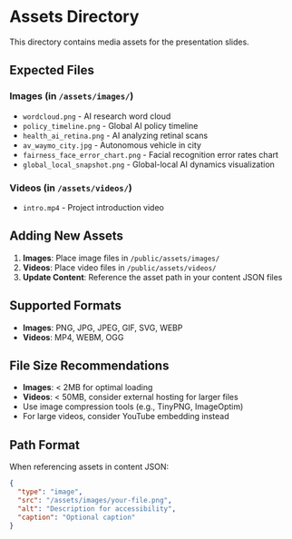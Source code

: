 # Assets Directory

This directory contains media assets for the presentation slides.

## Expected Files

### Images (in `/assets/images/`)
- `wordcloud.png` - AI research word cloud
- `policy_timeline.png` - Global AI policy timeline
- `health_ai_retina.png` - AI analyzing retinal scans
- `av_waymo_city.jpg` - Autonomous vehicle in city
- `fairness_face_error_chart.png` - Facial recognition error rates chart
- `global_local_snapshot.png` - Global-local AI dynamics visualization

### Videos (in `/assets/videos/`)
- `intro.mp4` - Project introduction video

## Adding New Assets

1. **Images**: Place image files in `/public/assets/images/`
2. **Videos**: Place video files in `/public/assets/videos/`
3. **Update Content**: Reference the asset path in your content JSON files

## Supported Formats

- **Images**: PNG, JPG, JPEG, GIF, SVG, WEBP
- **Videos**: MP4, WEBM, OGG

## File Size Recommendations

- **Images**: < 2MB for optimal loading
- **Videos**: < 50MB, consider external hosting for larger files
- Use image compression tools (e.g., TinyPNG, ImageOptim)
- For large videos, consider YouTube embedding instead

## Path Format

When referencing assets in content JSON:
```json
{
  "type": "image",
  "src": "/assets/images/your-file.png",
  "alt": "Description for accessibility",
  "caption": "Optional caption"
}
```
